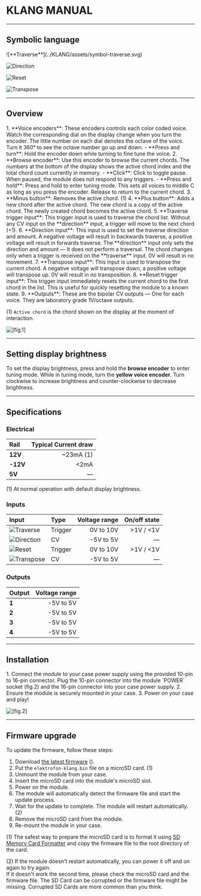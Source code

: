 KLANG MANUAL
============

---

## Symbolic language

<article class="symbols">
![**Traverse**](../KLANG/assets/symbol-traverse.svg)

![**Direction**](../KLANG/assets/symbol-direction.svg)

![**Reset**](../KLANG/assets/symbol-reset.svg)

![**Transpose**](../KLANG/assets/symbol-transpose.svg)
</article>

---

## Overview

<article>
<div class="overview-list">
1. **Voice encoders**: These encoders controls each color coded voice. Watch the corresponding dial on the display change when you turn the encoder. The little number on each dial denotes the octave of the voice. Turn it 360° to see the octave number go up and down.
    - **Press and turn**: Hold the encoder down while turning to fine tune the voice.
2. **Browse encoder**: Use this encoder to browse the current chords. The numbers at the bottom of the display shows the active chord index and the total chord count currently in memory.
    - **Click**: Click to toggle pause. When paused, the module does not respond to any triggers.
    - **Press and hold**: Press and hold to enter tuning mode. This sets all voices to middle C as long as you press the encoder. Release to return to the current chord.
3. **Minus button**: Removes the active chord. (1)
4. **Plus button**: Adds a new chord after the active chord. The new chord is a copy of the active chord. The newly created chord becomes the active chord.
5. **Traverse trigger input**: This trigger input is used to traverse the chord list. Without any CV input on the **direction** input, a trigger will move to the next chord (+1).
6. **Direction input**: This input is used to set the traverse direction and amount. A negative voltage will result in backwards traverse, a positive voltage will result in forwards traverse. The **direction** input only sets the direction and amount — It does not perform a traversal. The chord changes only when a trigger is received on the **traverse** input. 0V will result in no movement.
7. **Transpose input**: This input is used to transpose the current chord. A negative voltage will transpose down, a positive voltage will transpose up. 0V will result in no transposition.
8. **Reset trigger input**: This trigger input immediately resets the current chord to the first chord in the list. This is useful for quickly resetting the module to a known state. 
9. **Outputs**: These are the bipolar CV outputs — One for each voice. They are laboratory grade 1V/octave outputs.


\(1\) `Active chord` is the chord shown on the display at the moment of interaction.
</div>

![[fig.1]](../KLANG/assets/function-overview.svg)
</article>

---

## Setting display brightness

To set the display brightness, press and hold the **browse encoder** to enter tuning mode. While in tuning mode, turn the **yellow voice encoder**. Turn clockwise to increase brightness and counter-clockwise to decrease brightness.

---

## Specifications

### Electrical

| Rail     | Typical Current draw     |
|:---------|-------------------------:|
|  **12V** |                ~23mA (1) |
| **-12V** |                     <2mA |
|   **5V** |                        — |

\(1\) At normal operation with default display brightness.

### Inputs
| Input                                                                             | Type    | Voltage range | On/off state |
|:----------------------------------------------------------------------------------|:--------|--------------:|-------------:|
| <span class="icon">![Traverse](../KLANG/assets/symbol-traverse.svg)</span>        | Trigger |     0V to 10V |    >1V / <1V |
| <span class="icon">![Direction](../KLANG/assets/symbol-direction.svg)</span>      | CV      |     -5V to 5V |            — |
| <span class="icon">![Reset](../KLANG/assets/symbol-reset.svg)</span>              | Trigger |     0V to 10V |    >1V / <1V |
| <span class="icon last">![Transpose](../KLANG/assets/symbol-transpose.svg)</span> | CV      |     -5V to 5V |            — |

### Outputs
| Output  | Voltage range  |
|:--------|---------------:|
| **1**   |      -5V to 5V |
| **2**   |      -5V to 5V |
| **3**   |      -5V to 5V |
| **4**   |      -5V to 5V |

---

## Installation

<article>
1. Connect the module to your case power supply using the provided 10-pin to 16-pin connector.  
Plug the 10-pin connector into the module `POWER` socket (fig.2) and the 16-pin connector into your case power supply.  
2. Ensure the module is securely mounted in your case.
3. Power on your case and play!

![[fig.2]](../KLANG/assets/klang-back.svg)
</article>

---

## Firmware upgrade

To update the firmware, follow these steps:

1. Download [the latest firmware](https://github.com/elektrofon/klang-firmware/releases/latest) <span class="firmware-version"></span> (<span class="firmware-date"></span>).
2. Put the `elektrofon-klang.bin` file on a microSD card. (1)
2. Unmount the module from your case.
3. Insert the microSD card into the module's microSD slot.
4. Power on the module.
5. The module will automatically detect the firmware file and start the update process.
6. Wait for the update to complete. The module will restart automatically. (2)
7. Remove the microSD card from the module.
8. Re-mount the module in your case.

\(1\) The safest way to prepare the microSD card is to format it using [SD Memory Card Formatter](https://www.sdcard.org/downloads/) and copy the firmware file to the root directory of the card.

\(2\) If the module doesn't restart automatically, you can power it off and on again to try again.  
If it doesn't work the second time, please check the microSD card and the firmware file. The SD Card can be corrupted or the firmware file might be missing. Corrupted SD Cards are more common than you think.
